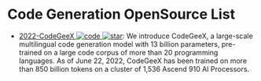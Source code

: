 # Code Generation OpenSource List

- [2022-CodeGeeX ![code](https://ng-tech.icu/assets/code.svg) ![star](https://img.shields.io/github/stars/THUDM/CodeGeeX)](https://github.com/THUDM/CodeGeeX): We introduce CodeGeeX, a large-scale multilingual code generation model with 13 billion parameters, pre-trained on a large code corpus of more than 20 programming languages. As of June 22, 2022, CodeGeeX has been trained on more than 850 billion tokens on a cluster of 1,536 Ascend 910 AI Processors.
